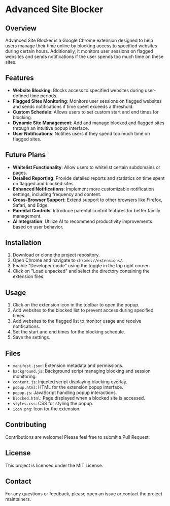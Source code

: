 # Advanced Site Blocker

## Overview

Advanced Site Blocker is a Google Chrome extension designed to help users manage their time online by blocking access to specified websites during certain hours. Additionally, it monitors user sessions on flagged websites and sends notifications if the user spends too much time on these sites.

## Features

- **Website Blocking**: Blocks access to specified websites during user-defined time periods.
- **Flagged Sites Monitoring**: Monitors user sessions on flagged websites and sends notifications if time spent exceeds a threshold.
- **Custom Schedule**: Allows users to set custom start and end times for blocking.
- **Dynamic Site Management**: Add and manage blocked and flagged sites through an intuitive popup interface.
- **User Notifications**: Notifies users if they spend too much time on flagged sites.

## Future Plans

- **Whitelist Functionality**: Allow users to whitelist certain subdomains or pages.
- **Detailed Reporting**: Provide detailed reports and statistics on time spent on flagged and blocked sites.
- **Enhanced Notifications**: Implement more customizable notification settings, including frequency and content.
- **Cross-Browser Support**: Extend support to other browsers like Firefox, Safari, and Edge.
- **Parental Controls**: Introduce parental control features for better family management.
- **AI Integration**: Utilize AI to recommend productivity improvements based on user behavior.

## Installation

1. Download or clone the project repository.
2. Open Chrome and navigate to `chrome://extensions/`.
3. Enable "Developer mode" using the toggle in the top right corner.
4. Click on "Load unpacked" and select the directory containing the extension files.

## Usage

1. Click on the extension icon in the toolbar to open the popup.
2. Add websites to the blocked list to prevent access during specified times.
3. Add websites to the flagged list to monitor usage and receive notifications.
4. Set the start and end times for the blocking schedule.
5. Save the settings.

## Files

- `manifest.json`: Extension metadata and permissions.
- `background.js`: Background script managing blocking and session monitoring.
- `content.js`: Injected script displaying blocking overlay.
- `popup.html`: HTML for the extension popup interface.
- `popup.js`: JavaScript handling popup interactions.
- `blocked.html`: Page displayed when a blocked site is accessed.
- `styles.css`: CSS for styling the popup.
- `icon.png`: Icon for the extension.

## Contributing

Contributions are welcome! Please feel free to submit a Pull Request.

## License

This project is licensed under the MIT License.

## Contact

For any questions or feedback, please open an issue or contact the project maintainers.
